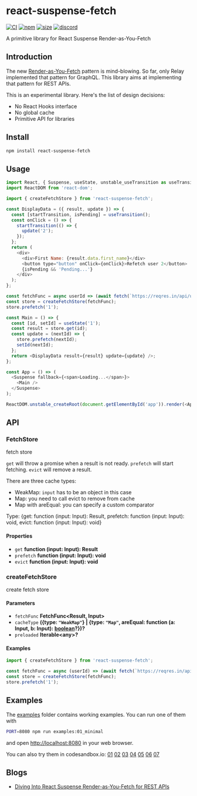 # react-suspense-fetch

[![CI](https://img.shields.io/github/workflow/status/dai-shi/react-suspense-fetch/CI)](https://github.com/dai-shi/react-suspense-fetch/actions?query=workflow%3ACI)
[![npm](https://img.shields.io/npm/v/react-suspense-fetch)](https://www.npmjs.com/package/react-suspense-fetch)
[![size](https://img.shields.io/bundlephobia/minzip/react-suspense-fetch)](https://bundlephobia.com/result?p=react-suspense-fetch)
[![discord](https://img.shields.io/discord/627656437971288081)](https://discord.gg/MrQdmzd)

A primitive library for React Suspense Render-as-You-Fetch

## Introduction

The new [Render-as-You-Fetch](https://reactjs.org/docs/concurrent-mode-suspense.html#approach-3-render-as-you-fetch-using-suspense) pattern is mind-blowing.
So far, only Relay implemented that pattern for GraphQL.
This library aims at implementing that pattern for REST APIs.

This is an experimental library.
Here's the list of design decisions:

*   No React Hooks interface
*   No global cache
*   Primitive API for libraries

## Install

```bash
npm install react-suspense-fetch
```

## Usage

```javascript
import React, { Suspense, useState, unstable_useTransition as useTransition } from 'react';
import ReactDOM from 'react-dom';

import { createFetchStore } from 'react-suspense-fetch';

const DisplayData = ({ result, update }) => {
  const [startTransition, isPending] = useTransition();
  const onClick = () => {
    startTransition(() => {
      update('2');
    });
  };
  return (
    <div>
      <div>First Name: {result.data.first_name}</div>
      <button type="button" onClick={onClick}>Refetch user 2</button>
      {isPending && 'Pending...'}
    </div>
  );
};

const fetchFunc = async userId => (await fetch(`https://reqres.in/api/users/${userId}?delay=3`)).json();
const store = createFetchStore(fetchFunc);
store.prefetch('1');

const Main = () => {
  const [id, setId] = useState('1');
  const result = store.get(id);
  const update = (nextId) => {
    store.prefetch(nextId);
    setId(nextId);
  };
  return <DisplayData result={result} update={update} />;
};

const App = () => (
  <Suspense fallback={<span>Loading...</span>}>
    <Main />
  </Suspense>
);

ReactDOM.unstable_createRoot(document.getElementById('app')).render(<App />);
```

## API

<!-- Generated by documentation.js. Update this documentation by updating the source code. -->

### FetchStore

fetch store

`get` will throw a promise when a result is not ready.
`prefetch` will start fetching.
`evict` will remove a result.

There are three cache types:

*   WeakMap: `input` has to be an object in this case
*   Map: you need to call evict to remove from cache
*   Map with areEqual: you can specify a custom comparator

Type: {get: function (input: Input): Result, prefetch: function (input: Input): void, evict: function (input: Input): void}

#### Properties

*   `get` **function (input: Input): Result** 
*   `prefetch` **function (input: Input): void** 
*   `evict` **function (input: Input): void** 

### createFetchStore

create fetch store

#### Parameters

*   `fetchFunc` **FetchFunc\<Result, Input>** 
*   `cacheType` **({type: `"WeakMap"`} | {type: `"Map"`, areEqual: function (a: Input, b: Input): [boolean](https://developer.mozilla.org/docs/Web/JavaScript/Reference/Global_Objects/Boolean)?})?** 
*   `preloaded` **Iterable\<any>?** 

#### Examples

```javascript
import { createFetchStore } from 'react-suspense-fetch';

const fetchFunc = async (userId) => (await fetch(`https://reqres.in/api/users/${userId}?delay=3`)).json();
const store = createFetchStore(fetchFunc);
store.prefetch('1');
```

## Examples

The [examples](examples) folder contains working examples.
You can run one of them with

```bash
PORT=8080 npm run examples:01_minimal
```

and open <http://localhost:8080> in your web browser.

You can also try them in codesandbox.io:
[01](https://codesandbox.io/s/github/dai-shi/react-suspense-fetch/tree/master/examples/01\_minimal)
[02](https://codesandbox.io/s/github/dai-shi/react-suspense-fetch/tree/master/examples/02\_typescript)
[03](https://codesandbox.io/s/github/dai-shi/react-suspense-fetch/tree/master/examples/03\_props)
[04](https://codesandbox.io/s/github/dai-shi/react-suspense-fetch/tree/master/examples/04\_auth)
[05](https://codesandbox.io/s/github/dai-shi/react-suspense-fetch/tree/master/examples/05\_todolist)
[06](https://codesandbox.io/s/github/dai-shi/react-suspense-fetch/tree/master/examples/06\_reactlazy)
[07](https://codesandbox.io/s/github/dai-shi/react-suspense-fetch/tree/master/examples/07\_wasm)

## Blogs

*   [Diving Into React Suspense Render-as-You-Fetch for REST APIs](https://blog.axlight.com/posts/diving-into-react-suspense-render-as-you-fetch-for-rest-apis/)

